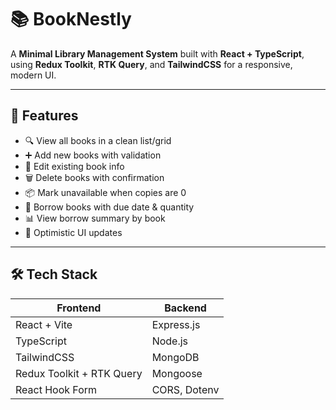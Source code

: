 # 📚 BookNestly

A **Minimal Library Management System** built with **React + TypeScript**, using **Redux Toolkit**, **RTK Query**, and **TailwindCSS** for a responsive, modern UI.

---

## 🚀 Features

- 🔍 View all books in a clean list/grid
- ➕ Add new books with validation
- 📝 Edit existing book info
- 🗑️ Delete books with confirmation
- 📦 Mark unavailable when copies are 0
- 📖 Borrow books with due date & quantity
- 📊 View borrow summary by book
- 💬 Optimistic UI updates

---

## 🛠 Tech Stack

| Frontend | Backend |
|----------|---------|
| React + Vite | Express.js |
| TypeScript | Node.js |
| TailwindCSS | MongoDB |
| Redux Toolkit + RTK Query | Mongoose |
| React Hook Form | CORS, Dotenv |
